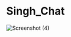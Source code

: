 # Singh_Chat
![Screenshot (4)](https://user-images.githubusercontent.com/45843946/116901144-dd3fee80-ac39-11eb-9e10-403ec4aa90c0.png)
